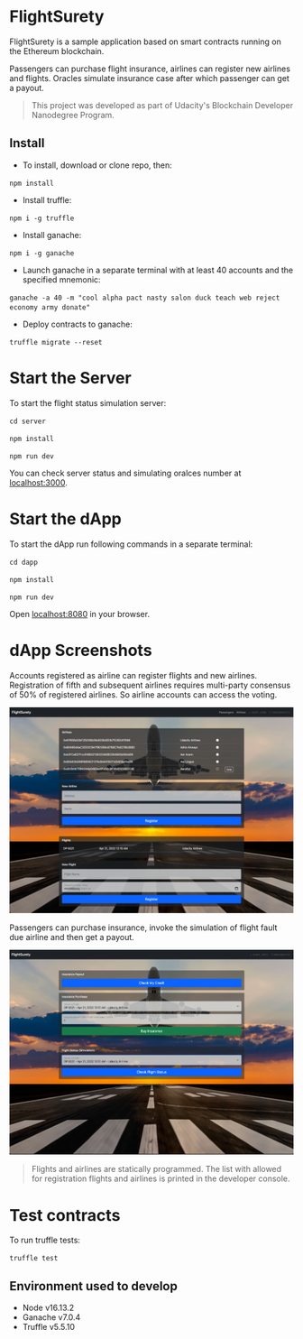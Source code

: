 # FlightSurety

FlightSurety is a sample application based on smart contracts running on the Ethereum blockchain.

Passengers can purchase flight insurance, airlines can register new airlines and flights. 
Oracles simulate insurance case after which passenger can get a payout.

>This project was developed as part of Udacity's Blockchain Developer Nanodegree Program. 

## Install

- To install, download or clone repo, then:

`npm install`

- Install truffle:

`npm i -g truffle`

- Install ganache:

`npm i -g ganache`

- Launch ganache in a separate terminal with at least 40 accounts and the specified mnemonic:

`ganache -a 40 -m "cool alpha pact nasty salon duck teach web reject economy army donate"`

- Deploy contracts to ganache:

`truffle migrate --reset`

# Start the Server

To start the flight status simulation server:

`cd server`

`npm install`

`npm run dev`

You can check server status and simulating oralces number at [localhost:3000](http://localhost:3000).

# Start the dApp

To start the dApp run following commands in a separate terminal:

`cd dapp`

`npm install`

`npm run dev`

Open [localhost:8080](http://localhost:8080) in your browser.

# dApp Screenshots

Accounts registered as airline can register flights and new airlines. Registration of fifth and subsequent airlines requires multi-party consensus of 50% of registered airlines. So airline accounts can access the voting.

![alt text](./screenshots/airlines.png "Airlines")

Passengers can purchase insurance, invoke the simulation of flight fault due airline and then get a payout.

![alt text](./screenshots/passengers.png "Passengers")

>Flights and airlines are statically programmed. The list with allowed for registration flights and airlines is printed in the developer console.

# Test contracts

To run truffle tests:

`truffle test`

## Environment used to develop

- Node v16.13.2
- Ganache v7.0.4
- Truffle v5.5.10
